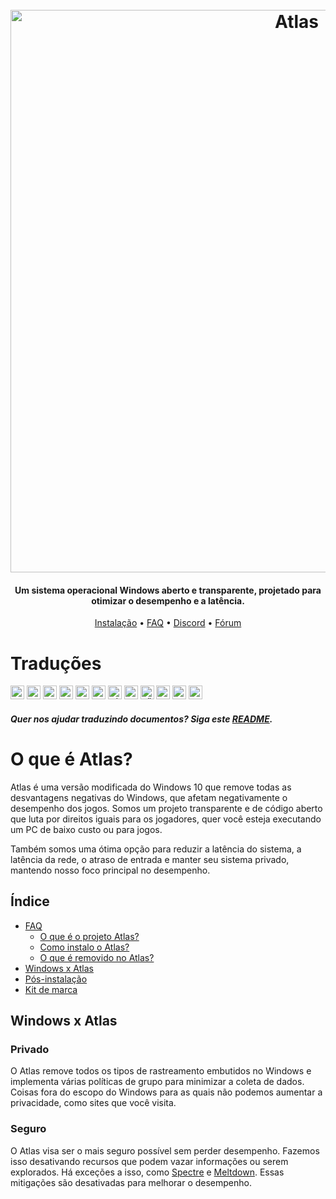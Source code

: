 <h1 align="center">
   <br>
   <a href="http://atlasos.net"><img src="https://i.imgur.com/xV08gIt.png" alt="Atlas" width="900"></a>
</h1>
<h4 align="center">Um sistema operacional Windows aberto e transparente, projetado para otimizar o desempenho e a latência.</h4>

<p align="center">
   <a href="https://github.com/Atlas-OS/Atlas/wiki/2.-Installing">Instalação</a>
   •
   <a href="https://github.com/Atlas-OS/Atlas/wiki/1.-FAQ#contents">FAQ</a>
   •
   <a href="https://discord.com/servers/atlas-795710270000332800" target="_blank">Discord</a>
   •
   <a href="https://forum.atlasos.net">Fórum</a>
</p>

# Traduções

<kbd>[<img title="中文（简体）" alt="中文（简体）" src="https://cdn.staticaly.com/gh/hjnilsson/country-flags/master/svg/cn.svg" width="22">](https://github.com/Atlas-OS/Atlas/blob/main/translations/README_zh_CN.md)</kbd>
<kbd>[<img title="Française" alt="Française" src="https://cdn.staticaly.com/gh/hjnilsson/country-flags/master/svg/fr.svg" width="22" >](https://github.com/Atlas-OS/Atlas/blob/main/translations/README_fr_FR.md)</kbd>
<kbd>[<img title="Bahasa Indonésia" alt="Bahasa Indonésia" src="https://cdn.staticaly.com/gh/hjnilsson/country-flags/master/svg/id.svg" width=" 22">](https://github.com/Atlas-OS/Atlas/blob/main/translations/README_id_ID.md)</kbd>
<kbd>[<img title="Tagalog" alt="Tagalog" src="https://cdn.staticaly.com/gh/hjnilsson/country-flags/master/svg/ph.svg" width="22" >](https://github.com/Atlas-OS/Atlas/blob/main/translations/README_ph_PH.md)</kbd>
<kbd>[<img title="Polski" alt="Polski" src="https://cdn.staticaly.com/gh/hjnilsson/country-flags/master/svg/pl.svg" width="22" >](https://github.com/Atlas-OS/Atlas/blob/main/translations/README_pl_PL.md)</kbd>
<kbd>[<img title="Русский" alt="Русский" src="https://cdn.staticaly.com/gh/hjnilsson/country-flags/master/svg/ru.svg" width="22" >](https://github.com/Atlas-OS/Atlas/blob/main/translations/README_ru_RU.md)</kbd>
<kbd>[<img title="Tiếng Việt" alt="Tiếng Việt" src="https://cdn.staticaly.com/gh/hjnilsson/country-flags/master/svg/vn.svg" width=" 22">](https://github.com/Atlas-OS/Atlas/blob/main/translations/README_vi_VN.md)</kbd>
<kbd>[<img title="Deutsch" alt="Deutsch" src="https://cdn.staticaly.com/gh/hjnilsson/country-flags/master/svg/de.svg" width="22" >](https://github.com/Atlas-OS/Atlas/blob/main/translations/README_de_DE.md)</kbd>
<kbd>[<img title="Türkçe" alt="Türkçe" src="https://cdn.staticaly.com/gh/hjnilsson/country-flags/master/svg/tr.svg" width="22" >](https://github.com/Atlas-OS/Atlas/blob/main/translations/README_tr_TR.md)</kbd>
<kbd>[<img title="Українська" alt="Українська" src="https://cdn.staticaly.com/gh/hjnilsson/country-flags/master/svg/ua.svg" width="22" >](https://github.com/Atlas-OS/Atlas/blob/main/translations/README_ua_UA.md)</kbd>
<kbd>[<img title="'Merican" alt="'Merican" src="https://cdn.staticaly.com/gh/hjnilsson/country-flags/master/svg/us.svg" width=" 22">](https://github.com/Atlas-OS/Atlas/blob/main/translations/README_en_US.md)</kbd>
<kbd>[<img title="'Brazillian" alt="Bri'ish" src="https://upload.wikimedia.org/wikipedia/commons/thumb/0/05/Flag_of_Brazil.svg/800px-Flag_of_Brazil. svg.png" width="22">](https://github.com/Atlas-OS/Atlas/blob/main/translations/README_en_GB.md)</kbd>

#### _Quer nos ajudar traduzindo documentos? Siga este [README](translations/README.md)._

# O que é Atlas?

Atlas é uma versão modificada do Windows 10 que remove todas as desvantagens negativas do Windows, que afetam negativamente o desempenho dos jogos. Somos um projeto transparente e de código aberto que luta por direitos iguais para os jogadores, quer você esteja executando um PC de baixo custo ou para jogos.

Também somos uma ótima opção para reduzir a latência do sistema, a latência da rede, o atraso de entrada e manter seu sistema privado, mantendo nosso foco principal no desempenho.

## Índice

- [FAQ](https://github.com/Atlas-OS/Atlas/wiki/1.-FAQ)
   - [O que é o projeto Atlas?](https://github.com/Atlas-OS/Atlas/wiki/1.-FAQ#11-what-is-the-atlas-project)
   - [Como instalo o Atlas?](https://github.com/Atlas-OS/Atlas/wiki/1.-FAQ#12-how-do-i-install-atlas-os)
   - [O que é removido no Atlas?](https://github.com/Atlas-OS/Atlas/wiki/1.-FAQ#13-whats-removed-in-atlas-os)
- <a href="#windows-vs-atlas">Windows x Atlas</a>
- [Pós-instalação](https://github.com/Atlas-OS/Atlas/wiki/3.-Post-Install)
- [Kit de marca](https://raw.githubusercontent.com/Atlas-OS/Atlas/main/img/brand-kit.zip)

## Windows x Atlas

### **Privado**

O Atlas remove todos os tipos de rastreamento embutidos no Windows e implementa várias políticas de grupo para minimizar a coleta de dados. Coisas fora do escopo do Windows para as quais não podemos aumentar a privacidade, como sites que você visita.

### **Seguro**

O Atlas visa ser o mais seguro possível sem perder desempenho. Fazemos isso desativando recursos que podem vazar informações ou serem explorados. Há exceções a isso, como [Spectre](https://spectreattack.com/spectre.pdf) e [Meltdown](https://meltdownattack.com/meltdown.pdf). Essas mitigações são desativadas para melhorar o desempenho.
